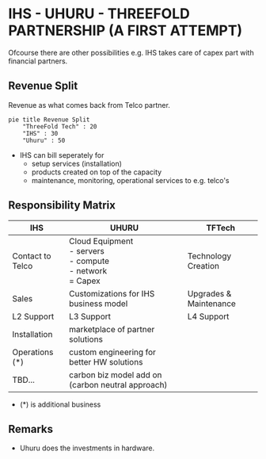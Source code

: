 
# IHS - UHURU - THREEFOLD PARTNERSHIP (A FIRST ATTEMPT)

Ofcourse there are other possibilities e.g. IHS takes care of capex part with financial partners.

## Revenue Split

Revenue as what comes back from Telco partner.

```mermaid
pie title Revenue Split
    "ThreeFold Tech" : 20
    "IHS" : 30
    "Uhuru" : 50

```

- IHS can bill seperately for
  - setup services (installation)
  - products created on top of the capacity
  - maintenance, monitoring, operational services to e.g. telco's

## Responsibility Matrix

| IHS  | UHURU  | TFTech  |
|---|---|---|
| Contact to Telco  | Cloud Equipment<BR>- servers<BR>- compute<BR>-  network <BR>= Capex|  Technology Creation |
| Sales  | Customizations for IHS business model | Upgrades & Maintenance  |
|  L2 Support  |  L3 Support   | L4 Support  |
| Installation |  marketplace of partner solutions |   |
| Operations (*)  | custom engineering for better HW solutions  |   |
| TBD...  | carbon biz model add on (carbon neutral approach)  |   |


- (*) is additional business

## Remarks

- Uhuru does the investments in hardware.